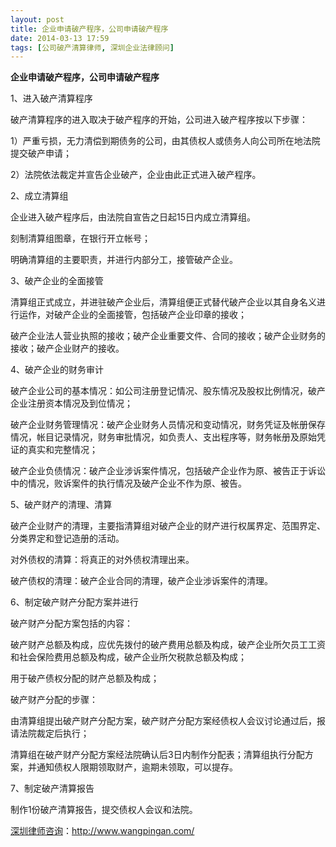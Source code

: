 ```yaml
---
layout: post
title: 企业申请破产程序，公司申请破产程序
date: 2014-03-13 17:59
tags: [公司破产清算律师, 深圳企业法律顾问]
---
```

<strong>企业申请破产程序，公司申请破产程序</strong>

1、进入破产清算程序

破产清算程序的进入取决于破产程序的开始，公司进入破产程序按以下步骤：

1）严重亏损，无力清偿到期债务的公司，由其债权人或债务人向公司所在地法院提交破产申请；

2）法院依法裁定并宣告企业破产，企业由此正式进入破产程序。

2、成立清算组

企业进入破产程序后，由法院自宣告之日起15日内成立清算组。

刻制清算组图章，在银行开立帐号；

明确清算组的主要职责，并进行内部分工，接管破产企业。

3、破产企业的全面接管

清算组正式成立，并进驻破产企业后，清算组便正式替代破产企业以其自身名义进行运作，对破产企业的全面接管，包括破产企业印章的接收；

破产企业法人营业执照的接收；破产企业重要文件、合同的接收；破产企业财务的接收；破产企业财产的接收。

4、破产企业的财务审计

破产企业公司的基本情况：如公司注册登记情况、股东情况及股权比例情况，破产企业注册资本情况及到位情况；

破产企业财务管理情况：破产企业财务人员情况和变动情况，财务凭证及帐册保存情况，帐目记录情况，财务审批情况，如负责人、支出程序等，财务帐册及原始凭证的真实和完整情况；

破产企业负债情况：破产企业涉诉案件情况，包括破产企业作为原、被告正于诉讼中的情况，败诉案件的执行情况及破产企业不作为原、被告。

5、破产财产的清理、清算

破产企业财产的清理，主要指清算组对破产企业的财产进行权属界定、范围界定、分类界定和登记造册的活动。

对外债权的清算：将真正的对外债权清理出来。

破产债权的清理：破产企业合同的清理，破产企业涉诉案件的清理。

6、制定破产财产分配方案并进行

破产财产分配方案包括的内容：

破产财产总额及构成，应优先拨付的破产费用总额及构成，破产企业所欠员工工资和社会保险费用总额及构成，破产企业所欠税款总额及构成；

用于破产债权分配的财产总额及构成；

破产财产分配的步骤：

由清算组提出破产财产分配方案，破产财产分配方案经债权人会议讨论通过后，报请法院裁定后执行；

清算组在破产财产分配方案经法院确认后3日内制作分配表；清算组执行分配方案，并通知债权人限期领取财产，逾期未领取，可以提存。

7、制定破产清算报告

制作1份破产清算报告，提交债权人会议和法院。

<a href="http://www.wangpingan.com/">深圳律师咨询</a>：<a href="http://www.wangpingan.com/">http://www.wangpingan.com/</a>


